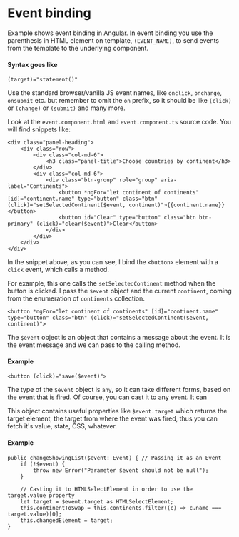 # Event binding

Example shows event binding in Angular.
In event binding you use the parenthesis in HTML element on template, `(EVENT_NAME)`, to send events from the template to the underlying component.

#### Syntax goes like
`(target)="statement()"`

Use the standard browser/vanilla JS event names, like `onclick`, `onchange`, `onsubmit` etc. but remember to omit the `on` prefix, so it should be like `(click)` or `(change)` or `(submit)` and many more.

Look at the `event.component.html` and `event.component.ts` source code. You will find snippets like:

```
<div class="panel-heading">
    <div class="row">
        <div class="col-md-6">
            <h3 class="panel-title">Choose countries by continent</h3>
        </div>
        <div class="col-md-6">
            <div class="btn-group" role="group" aria-label="Continents">
                <button *ngFor="let continent of continents" [id]="continent.name" type="button" class="btn" (click)="setSelectedContinent($event, continent)">{{continent.name}}</button>
                <button id="Clear" type="button" class="btn btn-primary" (click)="clear($event)">Clear</button>
            </div>
        </div>
    </div>
</div>
```

In the snippet above, as you can see, I bind the `<button>` element with a `click` event, which calls a method.

For example, this one calls the `setSelectedContinent` method when the button is clicked. I pass the `$event` object and the current `continent`, coming from the enumeration of `continents` collection.

`<button *ngFor="let continent of continents" [id]="continent.name" type="button" class="btn" (click)="setSelectedContinent($event, continent)">`

The `$event` object is an object that contains a message about the event. It is the event message and we can pass to the calling method.

#### Example
`<button (click)="save($event)">`

The type of the `$event` object is `any`, so it can take different forms, based on the event that is fired. Of course, you can cast it to any event.
It can 

This object contains useful properties like `$event.target` which returns the target element, the target from where the event was fired, thus you can fetch it's value, state, CSS, whatever.

#### Example
```
public changeShowingList($event: Event) { // Passing it as an Event
    if (!$event) {
        throw new Error("Parameter $event should not be null");
    }

    // Casting it to HTMLSelectElement in order to use the target.value property
    let target = $event.target as HTMLSelectElement;
    this.continentToSwap = this.continents.filter((c) => c.name === target.value)[0];
    this.changedElement = target;
}
```